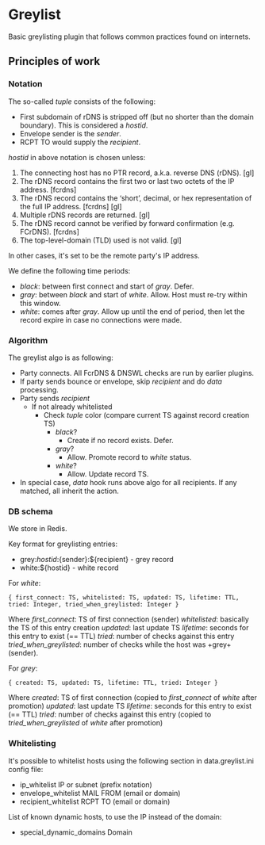 # Greylist

Basic greylisting plugin that follows common practices found on internets.

## Principles of work

### Notation

The so-called _tuple_ consists of the following:

* First subdomain of rDNS is stripped off (but no shorter than the domain boundary). This is considered a _hostid_.
* Envelope sender is the _sender_.
* RCPT TO would supply the _recipient_.

_hostid_ in above notation is chosen unless:

1. The connecting host has no PTR record, a.k.a. reverse DNS (rDNS). [gl]
1. The rDNS record contains the first two or last two octets of the IP address. [fcrdns]
1. The rDNS record contains the ‘short’, decimal, or hex representation of the full IP address. [fcrdns] [gl]
1. Multiple rDNS records are returned. [gl]
1. The rDNS record cannot be verified by forward confirmation (e.g. FCrDNS). [fcrdns]
1. The top-level-domain (TLD) used is not valid. [gl]

In other cases, it's set to be the remote party's IP address.

We define the following time periods:

* _black_:  between first connect and start of _gray_. Defer.
* _gray_:   between _black_ and start of _white_. Allow. Host must re-try within this window.
* _white_:  comes after _gray_. Allow up until the end of period, then let the record expire in case no connections were made.

### Algorithm

The greylist algo is as following:

  * Party connects. All FcrDNS & DNSWL checks are run by earlier plugins.
  * If party sends bounce or <special> envelope, skip _recipient_ and do _data_ processing.
  * Party sends _recipient_
    * If not already whitelisted
        * Check _tuple_ color (compare current TS against record creation TS)
            * _black_?
                * Create if no record exists. Defer.
            * _gray_?
                * Allow. Promote record to _white_ status.
            * _white_?
                * Allow. Update record TS.
  * In special case, _data_ hook runs above algo for all recipients. If any matched, all inherit the action.

### DB schema

We store in Redis.

Key format for greylisting entries:

  * grey:${hostid}:${sender}:${recipient} - grey record
  * white:${hostid} - white record


For _white_:

    { first_connect: TS, whitelisted: TS, updated: TS, lifetime: TTL, tried: Integer, tried_when_greylisted: Integer }

  Where
    _first_connect_: TS of first connection (sender)
    _whitelisted_: basically the TS of this entry creation
    _updated_: last update TS
    _lifetime_: seconds for this entry to exist (== TTL)
    _tried_: number of checks against this entry
    _tried_when_greylisted_: number of checks while the host was +grey+ (sender).

For _grey_:

    { created: TS, updated: TS, lifetime: TTL, tried: Integer }

  Where
    _created_: TS of first connection (copied to _first_connect_ of _white_ after promotion)
    _updated_: last update TS
    _lifetime_: seconds for this entry to exist (== TTL)
    _tried_: number of checks against this entry (copied to _tried_when_greylisted_ of _white_ after promotion)

### Whitelisting

It's possible to whitelist hosts using the following section in data.greylist.ini config file:

  * ip\_whitelist               IP or subnet (prefix notation)
  * envelope\_whitelist         MAIL FROM (email or domain)
  * recipient\_whitelist        RCPT TO  (email or domain)

List of known dynamic hosts, to use the IP instead of the domain:

  * special\_dynamic\_domains    Domain
